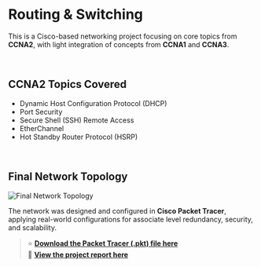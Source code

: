 # Routing & Switching

This is a Cisco-based networking project focusing on core topics from **CCNA2**, with light integration of concepts from **CCNA1** and **CCNA3**.

<br>

## CCNA2 Topics Covered

- Dynamic Host Configuration Protocol (DHCP)
- Port Security
- Secure Shell (SSH) Remote Access
- EtherChannel
- Hot Standby Router Protocol (HSRP)

<br>

## Final Network Topology

![Final Network Topology](https://github.com/user-attachments/assets/de99b26e-0049-40bb-9629-5d8308127439)

The network was designed and configured in **Cisco Packet Tracer**, applying real-world configurations for associate level redundancy, security, and scalability.

> ⭐ **[Download the Packet Tracer (.pkt) file here](Routing%20%26%20Switching%20Project.pkt)**  
> 📄 **[View the project report here](Routing%20%26%20Switching%20Report.pdf)**

<!--

Below in HTML

<h1>Routing & Switching</h1>
<p>This is a Cisco-based network project focusing on core topics in CCNA2, with light integration of concepts from CCNA1** and CCNA3.</p>

<br>

<h2>CCNA2 Topics Covered</h2>
<ul>
  <li>Dynamic Host Configuration Protocol (DHCP)</li>
  <li>Port Security</li>
  <li>Secure Shell (SSH) Remote Access</li>
  <li>Etherchannel</li>
  <li>Hot Standby Router Protocol (HSRP)</li>
</ul>

<br>

<h2>Final Network Topology</h2>
<img src="https://github.com/user-attachments/assets/de99b26e-0049-40bb-9629-5d8308127439" alt="Final Network Topology" width="50%">

<p>
  <b>
    &#11088;
    Check out the Packet Tracer (.pkt) file 
    <a href="Routing & Switching Project.pkt">here</a> 
    and the project report 
    <a href="Routing & Switching Report.pdf">here</a>.
  </b>
</p>
-->
